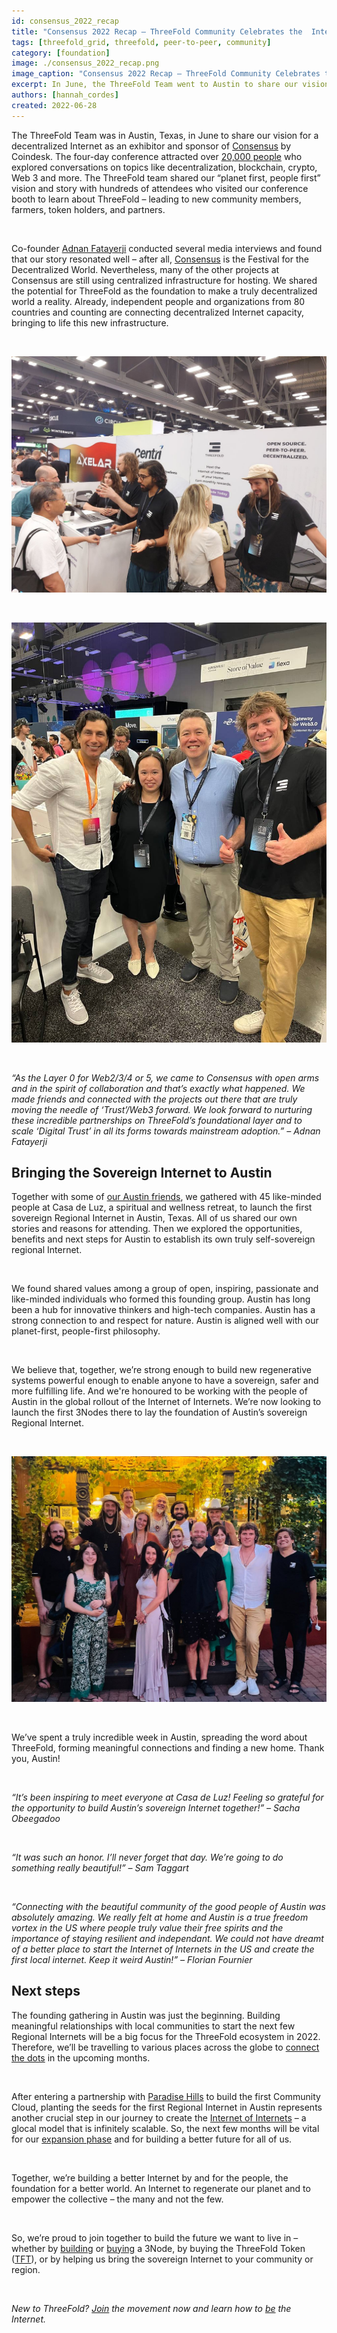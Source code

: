 ```yaml
---
id: consensus_2022_recap
title: "Consensus 2022 Recap – ThreeFold Community Celebrates the  Internet of Internets"
tags: [threefold_grid, threefold, peer-to-peer, community]
category: [foundation]
image: ./consensus_2022_recap.png
image_caption: "Consensus 2022 Recap – ThreeFold Community Celebrates the  Internet of Internets"
excerpt: In June, the ThreeFold Team went to Austin to share our vision for a decentralized Internet as sponsor of Consensus 2022. Throughout an incredible week, we spread the word about ThreeFold, formed meaningful connections and planted the seeds for the first sovereign Regional Internet.
authors: [hannah_cordes]
created: 2022-06-28
---
```


The ThreeFold Team was in Austin, Texas, in June to share our vision for a decentralized Internet as an exhibitor and sponsor of [Consensus](https://threefold.io/blog/post/threefold_at_consensus_2022/) by Coindesk. The four-day conference attracted over [20,000 people](https://cointelegraph.com/news/consensus-2022-web3-unpacking-regulations-and-optimism-for-crypto-s-future) who explored conversations on topics like decentralization, blockchain, crypto, Web 3 and more. The ThreeFold team shared our “planet first, people first” vision and story with hundreds of attendees who visited our conference booth to learn about ThreeFold – leading to new community members, farmers, token holders, and partners. 

<br/>

Co-founder [Adnan Fatayerji](https://threefold.io/people/adnan_fatayerji/) conducted several media interviews and found that our story resonated well – after all, [Consensus](https://threefold.io/blog/post/threefold_at_consensus_2022/) is the Festival for the Decentralized World. Nevertheless, many of the other projects at Consensus are still using centralized infrastructure for hosting. We shared the potential for ThreeFold as the foundation to make a truly decentralized world a reality. Already, independent people and organizations from 80 countries and counting are connecting decentralized Internet capacity, bringing to life this new infrastructure.

<br/>

![ThreeFold Booth Consensus](./threefold_booth_consensus.png)

<br/>

![ThreeFold Booth People](./threefold_booth_people.png)

<br/>

*“As the Layer 0 for Web2/3/4 or 5, we came to Consensus with open arms and in the spirit of collaboration and that’s exactly what happened. We made friends and connected with the projects out there that are truly moving the needle of ‘Trust’/Web3 forward. We look forward to nurturing these incredible partnerships on ThreeFold’s foundational layer and to scale ‘Digital Trust’ in all its forms towards mainstream adoption.” – Adnan Fatayerji*

## Bringing the Sovereign Internet to Austin

Together with some of [our Austin friends](https://www.yourhomecommunity.com/), we gathered with 45 like-minded people at Casa de Luz, a spiritual and wellness retreat, to launch the first sovereign Regional Internet in Austin, Texas. All of us shared our own stories and reasons for attending. Then we explored the opportunities, benefits and next steps for Austin to establish its own truly self-sovereign regional Internet.

<br/>

We found shared values among a group of open, inspiring, passionate and like-minded individuals who formed this founding group. Austin has long been a hub for innovative thinkers and high-tech companies. Austin has a strong connection to and respect for nature. Austin is aligned well with our planet-first, people-first philosophy.

<br/>

We believe that, together, we’re strong enough to build new regenerative systems powerful enough to enable anyone to have a sovereign, safer and more fulfilling life. And we're honoured to be working with the people of Austin in the global rollout of the Internet of Internets. We’re now looking to launch the first 3Nodes there to lay the foundation of Austin’s sovereign Regional Internet.

<br/>

![ThreeFold and Austin Community](./threefold_austin_community.png)

<br/>

We’ve spent a truly incredible week in Austin, spreading the word about ThreeFold, forming meaningful connections and finding a new home. Thank you, Austin!

<br/>

*“It’s been inspiring to meet everyone at Casa de Luz! Feeling so grateful for the opportunity to build Austin’s sovereign Internet together!” – Sacha Obeegadoo*

<br/>

*“It was such an honor. I’ll never forget that day. We’re going to do something really beautiful!” – Sam Taggart*

<br/>

*“Connecting with the beautiful community of the good people of Austin was absolutely amazing. We really felt at home and Austin is a true freedom vortex in the US where people truly value their free spirits and the importance of staying resilient and independant. We could not have dreamt of a better place to start the Internet of Internets in the US and create the first local internet. Keep it weird Austin!” – Florian Fournier*

## Next steps

The founding gathering in Austin was just the beginning. Building meaningful relationships with local communities to start the next few Regional Internets will be a big focus for the ThreeFold ecosystem in 2022. Therefore, we’ll be travelling to various places across the globe to [connect the dots](https://threefold.io/blog/post/connecting_the_dots/) in the upcoming months.

<br/>

After entering a partnership with [Paradise Hills](https://threefold.io/blog/post/paradise_hills/) to build the first Community Cloud, planting the seeds for the first Regional Internet in Austin represents another crucial step in our journey to create the [Internet of Internets](https://threefold.io/blog/post/internet_of_internets/) – a glocal model that is infinitely scalable. So, the next few months will be vital for our [expansion phase](https://threefold.io/blog/post/four_phases_of_threefold/) and for building a better future for all of us.

<br/>

Together, we’re building a better Internet by and for the people, the foundation for a better world. An Internet to regenerate our planet and to empower the collective – the many and not the few.

<br/>

So, we’re proud to join together to build the future we want to live in – whether by [building](https://library.threefold.me/info/threefold#/tfgrid/farming/threefold__diy_guide) or [buying](https://marketplace.3node.global/) a 3Node, by buying the ThreeFold Token ([TFT](https://threefold.io/tft)), or by helping us bring the sovereign Internet to your community or region.

<br/>

*New to ThreeFold? [Join](https://t.me/threefold) the movement now and learn how to [be](https://threefold.io/blog/post/what_is_farming/) the Internet.*
